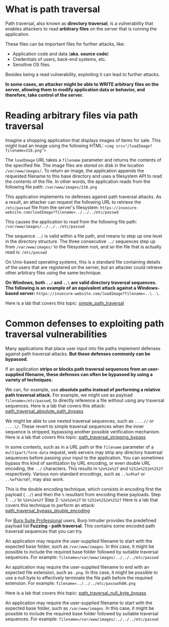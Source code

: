 # What is path traversal
Path traversal, also known as **directory traversal**, is a vulnerability that enables attackers to read **arbitrary files** on the server that is running the application.

These files can be important files for further attacks, like: 
- Application code and data (**aka. source code**)
- Credentials of users, back-end systems, etc.
- Sensitive OS files.

Besides being a read vulnerability, exploiting it can lead to further attacks.

**In some cases, an attacker might be able to WRITE arbitrary files on the server, allowing them to modify application data or behavior, and therefore, take control of the server.**

# Reading arbitrary files via path traversal
Imagine a shopping application that displays images of items for sale. This might load an image using the following HTML:
`<img src="/loadImage?filename=218.png">`

The `loadImage` URL takes a `filename` parameter and returns the contents of the specified file. The image files are stored on disk in the location `/var/www/images/`. To return an image, the application appends the requested filename to this base directory and uses a filesystem API to read the contents of the file. In other words, the application reads from the following file path:
`/var/www/images/218.png`

This application implements no defenses against path traversal attacks. As a result, an attacker can request the following URL to retrieve the `/etc/passwd` file from the server's filesystem:
`https://insecure-website.com/loadImage?filename=../../../etc/passwd`

This causes the application to read from the following file path:
`/var/www/images/../../../etc/passwd`

The sequence `../` is valid within a file path, and means to step up one level in the directory structure. The three consecutive `../` sequences step up from `/var/www/images/` to the filesystem root, and so the file that is actually read is:
`/etc/passwd`

On Unix-based operating systems, this is a standard file containing details of the users that are registered on the server, but an attacker could retrieve other arbitrary files using the same technique.

**On Windows, both `../` and `..\` are valid directory traversal sequences. The following is an example of an equivalent attack against a Windows-based server:**
`https://insecure-website.com/loadImage?filename=..\..\.`

Here is a lab that covers this topic: [simple_path_traversal](labs/simple_path_traversal.md)

# Common defenses to exploiting path traversal vulnerabilities
Many applications that place user input into file paths implement defenses against path traversal attacks. **But these defenses commonly can be bypassed.**

If an application **strips or blocks path traversal sequences from an user-supplied filename, these defenses can often be bypassed by using a variety of techniques.**

We can, for example, use **absolute paths instead of performing a relative path traversal attack.** For example, we might use as payload `filename=/etc/passwd`, to directly reference a file without using any traversal sequences.
Here is a lab that covers this attack: [path_traversal_absolute_path_bypass](labs/path_traversal_absolute_path_bypass.md)

We might be able to use nested traversal sequences, such as `....//` or `....\/`. These revert to simple traversal sequences when the inner sequence is stripped, bypassing another possible verification mechanism.
Here is a lab that covers this topic: [path_traversal_stripping_bypass](labs/path_traversal_stripping_bypass.md)

In some contexts, such as in a URL path or the `filename` parameter of a `multipart/form-data` request, web servers may strip any directory traversal sequences before passing your input to the application. You can sometimes bypass this kind of sanitization by URL encoding, or even double URL encoding, the `../` characters.
This results in `%2e%2e%2f` and `%252e%252e%252f` respectively. Various non-standard encodings, such as `..%c0%af` or `..%ef%bc%8f`, may also work.

This is the double encoding technique, which consists in encoding first the payload (`../`) and then the `%` resultant from encoding these payloads.
Step 1: `../` to `%2e%2e%2f`
Step 2: `%2e%2e%2f` to `%252e%252e%252f`
Here is a lab that covers this technique to perform an attack: [path_traversal_bypass_double_encoding](labs/path_traversal_bypass_double_encoding.md)

For [Burp Suite Professional](https://portswigger.net/burp/pro) users, Burp Intruder provides the predefined payload list **Fuzzing - path traversal**. This contains some encoded path traversal sequences that you can try.

An application may require the user-supplied filename to start with the expected base folder, such as `/var/www/images`. In this case, it might be possible to include the required base folder followed by suitable traversal sequences. For example:
`filename=/var/www/images/../../../etc/passwd`

An application may require the user-supplied filename to end with an expected file extension, such as `.png`. In this case, it might be possible to use a null byte to effectively terminate the file path before the required extension. For example:
`filename=../../../etc/passwd%00.png`

Here is a lab that covers this topic: [path_traversal_null_byte_bypass](labs/path_traversal_null_byte_bypass.md)

An application may require the user-supplied filename to start with the expected base folder, such as `/var/www/images`. In this case, it might be possible to include the required base folder followed by suitable traversal sequences. For example:
`filename=/var/www/images/../../../etc/passwd`